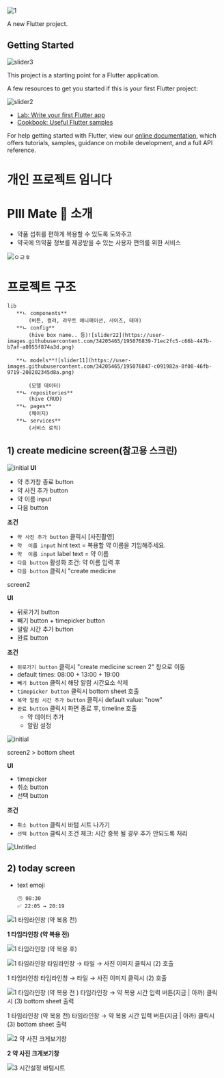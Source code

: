 ![
1](https://user-images.githubusercontent.com/34205465/195056959-3b595f67-e992-4a7b-b061-f96d0d0df77e.jpeg)



A new Flutter project.

## Getting Started


![slider3](https://user-images.githubusercontent.com/34205465/195071831-682d3c3d-d329-4cfe-ae12-552508ced33e.png)

This project is a starting point for a Flutter application.

A few resources to get you started if this is your first Flutter project:

![slider2](https://user-images.githubusercontent.com/34205465/195070947-0a23749c-c4f6-4fe2-bf42-acf2631f7b6a.png)





- [Lab: Write your first Flutter app](https://flutter.dev/docs/get-started/codelab)
- [Cookbook: Useful Flutter samples](https://flutter.dev/docs/cookbook)

For help getting started with Flutter, view our
[online documentation](https://flutter.dev/docs), which offers tutorials,
samples, guidance on mobile development, and a full API reference.



# 개인 프로젝트 임니다

# PIll Mate 💊 소개 
 - 약품 섭취를 편하게 복용할 수 있도록 도와주고  
 - 약국에 의약품 정보를 제공받을 수 있는 사용자 편의를 위한 서비스 
 
![ㅇㄹㅎ](https://user-images.githubusercontent.com/34205465/169370613-66e50b31-c4ab-4741-9a75-c0f5474a749b.png)


 
# 프로젝트 구조 
 ```
lib
	**ㄴ components**
		(버튼, 컬러, 라우트 애니메이션, 사이즈, 테마)
	**ㄴ config**
		(hive box name.. 등)![slider22](https://user-images.githubusercontent.com/34205465/195076839-71ec2fc5-c66b-447b-b7af-a0955f874a3d.png)

	**ㄴ models**![slider11](https://user-images.githubusercontent.com/34205465/195076847-c091982a-8f08-46fb-9719-208202345d8a.png)

		(모델 데이터)
	**ㄴ repositories**
		(hive CRUD)
	**ㄴ pages**
		(페이지)
	**ㄴ services**
		(서비스 로직)
```

## 1) create medicine screen(참고용 스크린) 
  

  ![initial](https://adbrdev.notion.site/image/https%3A%2F%2Fs3-us-west-2.amazonaws.com%2Fsecure.notion-static.com%2F9790ca0d-ece9-4cf8-9158-0598f1258868%2FUntitled.png?table=block&id=5c3aec00-e3cb-497a-8e24-6f9fc4d91086&spaceId=e6d84797-ce36-4dfc-abe5-8623d02aeeeb&width=2000&userId=&cache=v2)
**UI**

- 약 추가창 종료 button
- 약 사진 추가 button
- 약 이름  input
- 다음 button

**조건**

- `약 사진 추가 button` 클릭시 [사진촬영]
- `약  이름 input` hint text
= 복용할 약 이름을 기입해주세요.
- `약  이름 input` label text
= 약 이름
- `다음 button` 활성화 조건: 약 이름 입력 후
- `다음 button` 클릭시 "create medicine 

screen2

**UI**

- 뒤로가기 button
- 빼기 button + timepicker button
- 알람 시간 추가 button
- 완료 button

**조건**

- `뒤로가기 button` 클릭시 "create medicine screen 2" 창으로 이동
- default times: 08:00 + 13:00 + 19:00
- `빼기 button` 클릭시 해당 알람 시간요소 삭제
- `timepicker button` 클릭시 bottom sheet  호출
- `복약 알림 시간 추가 button` 클릭시 default value:  "now"
- `완료 button` 클릭시 화면 종료 후, timeline 호출
    - 약 데이터 추가
    - 알람 설정

![initial](https://adbrdev.notion.site/image/https%3A%2F%2Fs3-us-west-2.amazonaws.com%2Fsecure.notion-static.com%2Fa3f2da7b-ec93-4e85-a045-e959602650dc%2FUntitled.png?table=block&id=79315fe7-14fa-4099-9dcb-49060e290f44&spaceId=e6d84797-ce36-4dfc-abe5-8623d02aeeeb&width=670&userId=&cache=v2)


screen2 > bottom sheet

**UI**

- timepicker
- 취소 button
- 선택 button

**조건**

- `취소 button` 클릭시 바텀 시트 나가기
- `선택 button` 클릭시 조건 체크:
시간 중복 될 경우 추가 안되도록 처리

![Untitled](https://adbrdev.notion.site/image/https%3A%2F%2Fs3-us-west-2.amazonaws.com%2Fsecure.notion-static.com%2Fca5531ae-9f96-4c87-a439-46592500d723%2FUntitled.png?table=block&id=6a9f4a65-5ac7-4a0e-bf9d-658faaa9a3b9&spaceId=e6d84797-ce36-4dfc-abe5-8623d02aeeeb&width=660&userId=&cache=v2)
## 2) today screen

- text emoji
    
    ```
    🕑 08:30
    ✅ 22:05 → 20:19
    ```
    

![**1 타임라인창 (약 복용 전)**](https://s3-us-west-2.amazonaws.com/secure.notion-static.com/94bf9878-4be6-43b2-a3de-0e9da27681d7/Untitled.png)

**1 타임라인창 (약 복용 전)**

![1 타임라인창 (약 복용 후)](https://adbrdev.notion.site/image/https%3A%2F%2Fs3-us-west-2.amazonaws.com%2Fsecure.notion-static.com%2Fc0404c4c-8f9b-4989-8710-985f5910a89f%2FUntitled.png?table=block&id=d2e4b3c4-1fe7-4e06-b622-f3505eb4ebc4&spaceId=e6d84797-ce36-4dfc-abe5-8623d02aeeeb&width=670&userId=&cache=v2)

![1 타임라인창 
타임라인창 → 타일 → 사진 이미지 클릭시 (2) 호출](https://adbrdev.notion.site/image/https%3A%2F%2Fs3-us-west-2.amazonaws.com%2Fsecure.notion-static.com%2F94bf9878-4be6-43b2-a3de-0e9da27681d7%2FUntitled.png?table=block&id=be82d267-59a9-4337-a4ea-87baabfe6a0c&spaceId=e6d84797-ce36-4dfc-abe5-8623d02aeeeb&width=670&userId=&cache=v2)

1 타임라인창 
타임라인창 → 타일 → 사진 이미지 클릭시 (2) 호출

![1 타임라인창 (약 복용 전 )
타임라인창 → 약 복용 시간 입력 버튼(지금 | 아까) 클릭시 (3) bottom sheet 출력](https://s3-us-west-2.amazonaws.com/secure.notion-static.com/94bf9878-4be6-43b2-a3de-0e9da27681d7/Untitled.png)

1 타임라인창 (약 복용 전)
타임라인창 → 약 복용 시간 입력 버튼(지금 | 아까) 클릭시 (3) bottom sheet 출력

![**2 약 사진 크게보기창**
](https://adbrdev.notion.site/image/https%3A%2F%2Fs3-us-west-2.amazonaws.com%2Fsecure.notion-static.com%2Febed29f0-9b07-4098-a7e4-61fddc039d0c%2FUntitled.png?table=block&id=bcee044c-6f53-4058-9740-ab969c387a29&spaceId=e6d84797-ce36-4dfc-abe5-8623d02aeeeb&width=670&userId=&cache=v2)

**2 약 사진 크게보기창**

![**3 시간설정 바텀시트**
](https://adbrdev.notion.site/image/https%3A%2F%2Fs3-us-west-2.amazonaws.com%2Fsecure.notion-static.com%2F94bf9878-4be6-43b2-a3de-0e9da27681d7%2FUntitled.png?table=block&id=7002cf83-5d0d-4b46-84ec-5146b4a18a7d&spaceId=e6d84797-ce36-4dfc-abe5-8623d02aeeeb&width=670&userId=&cache=v2)
